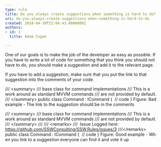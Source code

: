 ```yaml
---
type: rule
title: Do you always create suggestions when something is hard to do?
uri: do-you-always-create-suggestions-when-something-is-hard-to-do
created: 2018-04-30T22:04:43.0000000Z
authors:
- id: 1
  title: Adam Cogan

---
```


 
One of our goals is to make the job of the developer as easy as possible. If you have to write a lot of code for something that you think you should not have to do, you should make a suggestion and add it to the relevant page.

If you have to add a suggestion, make sure that you put the link to that suggestion into the comments of your code.​​
 
/// &lt;summary&gt;
/// base class for command implementations
/// This is a work around as standard MVVM commands
/// are not provided by default. 
/// &lt;/summary&gt;
public class Command : ICommand
{
 // code
}​
Figure: Bad example - The link to the suggestion should be in the comments​

​/// &lt;summary&gt;
/// base class for command implementations
/// This is a work around as standard MVVM commands
/// are not provided by default. 
/// &lt;/summary&gt;
///
/// &lt;remarks&gt;
///  Issue Logged here: https://github.com/SSWConsulting/SSW.Rules/issues/3
///&lt;/remarks&gt;
public class Command : ICommand
{
 // code
}
​Figure: Good example - Wh​​en you link to a suggestion everyone can find it and vote it up
​

